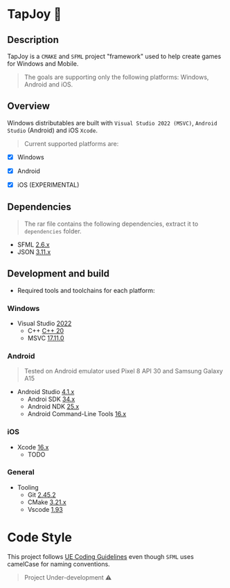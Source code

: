 # TapJoy :dash:

## Description

TapJoy is a `CMAKE` and `SFML` project "framework" used to help create games for Windows and Mobile. 

> The goals are supporting only the following platforms: Windows, Android and iOS.


## Overview

Windows distributables are built with `Visual Studio 2022 (MSVC)`, 
`Android Studio` (Android) and iOS `Xcode`.

> Current supported platforms are:
- [x] Windows
- [x] Android
- [x] iOS (EXPERIMENTAL)


## Dependencies

> The rar file contains the following dependencies, extract it to `dependencies` folder.

- SFML [2.6.x](https://www.sfml-dev.org/)
- JSON [3.11.x](https://github.com/nlohmann/json)


## Development and build

- Required tools and toolchains for each platform:

### Windows

- Visual Studio [2022](https://visualstudio.microsoft.com/)
    - C++ [C++ 20](https://en.cppreference.com/w/cpp)
    - MSVC [17.11.0](https://en.wikipedia.org/wiki/MSVC)

### Android 

> Tested on Android emulator used Pixel 8 API 30 and Samsung Galaxy A15

- Android Studio [4.1.x](https://developer.android.com/studio/)
    - Androi SDK [34.x](https://developer.android.com/studio/)
    - Android NDK [25.x](https://developer.android.com/ndk/downloads/)
    - Android Command-Line Tools [16.x](https://developer.android.com/studio/command-line)

### iOS 
- Xcode [16.x](https://developer.apple.com/xcode/)
    - TODO

### General

- Tooling
    - Git [2.45.2](https://git-scm.com/)
    - CMake [3.21.x](https://cmake.org/)
    - Vscode [1.93](https://code.visualstudio.com/)

# Code Style

This project follows [UE Coding Guidelines](https://dev.epicgames.com/documentation/en-us/unreal-engine/epic-cplusplus-coding-standard-for-unreal-engine) even though `SFML` uses camelCase for naming conventions.

> Project Under-development :warning: